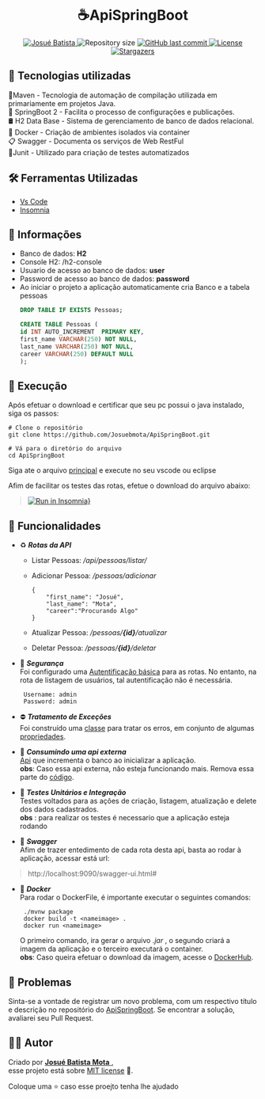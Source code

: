 <h1 align = "center">
<strong>☕️ApiSpringBoot </strong>
</h1>

<p align="center">
   <a href="https://www.linkedin.com/in/josu%C3%A9-batista-694bba135/">
      <img alt="Josué Batista" src="https://img.shields.io/badge/-JosuéBatista-ff8c00?style=flat&logo=Linkedin&logoColor=white" />
   </a>
  <img alt="Repository size" src="https://img.shields.io/github/repo-size/Josuebmota/ApiSpringBoot?color=ff8c00">
  <a href="https://github.com/Josuebmota/ApiSpringBoot/commits/master">
    <img alt="GitHub last commit" src="https://img.shields.io/github/last-commit/Josuebmota/ApiSpringBoot?color=ff8c00">
  </a> 
  <a href="https://github.com/Josuebmota/ApiSpringBoot/blob/master/LICENSE"><img alt="License" src="https://img.shields.io/badge/license-MIT-ff8c00">
  </a>
  <a href="https://github.com/Josuebmota/ApiSpringBoot/stargazers"><img alt="Stargazers" src="https://img.shields.io/github/stars/Josuebmota/ApiSpringBoot?color=ff8c00&logo=github">
  </a>
</p>

##  📌 Tecnologias utilizadas
🍂Maven - Tecnologia de automação de compilação utilizada em primariamente em projetos Java.<br>
🌿 SpringBoot 2 - Facilita o processo de configurações e publicações. <br>
🛢️ H2 Data Base - Sistema de gerenciamento de banco de dados relacional. <br>
🐳 Docker - Criação de ambientes isolados via container <br>
📋 Swagger - Documenta os serviços de Web RestFul <br>
🔎Junit - Utilizado para criação de testes automatizados<br>

## 🛠️ Ferramentas Utilizadas
- [Vs Code](https://code.visualstudio.com/docs/languages/java)
- [Insomnia](https://insomnia.rest/download/)

## 📕 Informações
- Banco de dados: **H2**
- Console H2: /h2-console
- Usuario de acesso ao banco de dados: **user**
- Password de acesso ao banco de dados: **password**
- Ao iniciar o projeto a aplicação automaticamente cria Banco e a tabela pessoas
    ```sql
    DROP TABLE IF EXISTS Pessoas;
    
    CREATE TABLE Pessoas (
    id INT AUTO_INCREMENT  PRIMARY KEY,
    first_name VARCHAR(250) NOT NULL,
    last_name VARCHAR(250) NOT NULL,
    career VARCHAR(250) DEFAULT NULL
    );
    ```

## 🚀 Execução

Após efetuar o download e certificar que seu pc possui o java instalado, siga os passos:

```
# Clone o repositório
git clone https://github.com/Josuebmota/ApiSpringBoot.git

# Vá para o diretório do arquivo
cd ApiSpringBoot
```
Siga ate o arquivo [principal](https://github.com/Josuebmota/ApiSpringBoot/blob/master/src/main/java/com/example/apispringboot/ApiSpringBootApplication.java) e execute no seu vscode ou eclipse

Afim de facilitar os testes das rotas, efetue o download do arquivo abaixo:

>[![Run in Insomnia}](https://insomnia.rest/images/run.svg)](https://insomnia.rest/run/?label=ApiSpringBoot&uri=https%3A%2F%2Fraw.githubusercontent.com%2FJosuebmota%2FApiSpringBoot%2Fmaster%2FInsomnia.json)

## 🍄 Funcionalidades

- ♻️ ***Rotas da API***
	 - Listar Pessoas: */api/pessoas/listar/*
	- Adicionar Pessoa: */pessoas/adicionar*

	      {
	          "first_name": "Josué", 
	          "last_name": "Mota",
	          "career":"Procurando Algo"
	      }

	- Atualizar Pessoa: */pessoas/**{id}**/atualizar*

	- Deletar Pessoa: */pessoas/**{id}**/deletar*

- 🔐 ***Segurança*** <br>
Foi configurado uma [Autentificação básica](https://github.com/Josuebmota/ApiSpringBoot/blob/master/src/main/java/com/desafio3/desafio03/config/SegurancaConfig.java) para as rotas. No entanto, na rota de listagem de usuários, tal autentificação não é necessária.

	   Username: admin
	   Password: admin

- ⛔ ***Tratamento de Exceções*** <br>
Foi construído uma [classe](https://github.com/Josuebmota/ApiSpringBoot/tree/master/src/main/java/com/desafio3/desafio03/exceptions) para tratar os erros, em conjunto de algumas [propriedades](https://github.com/Josuebmota/ApiSpringBoot/blob/master/src/main/resources/ValidationMessages.properties).

- 🥣 ***Consumindo uma api externa*** <br>
[Api](http://5e61af346f5c7900149bc5b3.mockapi.io/desafio03/employer) que  incrementa o banco ao inicializar a aplicação. <br>**obs**: Caso essa api externa, não esteja funcionando mais. Remova essa parte do [código](https://github.com/Josuebmota/ApiSpringBoot/blob/master/src/main/java/com/example/apispringboot/ApiSpringBootApplication.java).

- 🔎 ***Testes Unitários e Integração***<br>
Testes voltados para as ações de criação, listagem, atualização e delete dos dados cadastrados. <br>  **obs** : para realizar os testes é necessario que a aplicação esteja rodando

- 🍏 ***Swagger*** <br>
Afim de trazer entedimento de cada rota desta api, basta ao rodar à aplicação, acessar está url: <br>
> http://localhost:9090/swagger-ui.html#

-  🐋 ***Docker*** <br>
Para rodar o DockerFile, é importante executar o seguintes comandos:

	    ./mvnw package
	    docker build -t <nameimage> .
	    docker run <nameimage>
      O primeiro comando, ira gerar o arquivo *.jar* , o segundo criará a imagem da aplicação e o terceiro executará o container.<br> **obs**: Caso queira efetuar o download da imagem, acesse o [DockerHub](https://hub.docker.com/r/danmorthus/apispringboot).

## 🐛 Problemas

Sinta-se a vontade de registrar um novo problema, com um respectivo título e descrição no repositório do [ApiSpringBoot](https://github.com/Josuebmota/ApiSpringBoot/issues). Se encontrar a solução, avaliarei seu Pull Request.

## 👨‍💻 [](<[https://github.com/Josuebmota/ApiSpringBoot](https://github.com/Josuebmota/ApiSpringBoot)#autor>)Autor

Criado por [**Josué Batista Mota** ](https://github.com/Josuebmota), <br>esse projeto está sobre [MIT license](./LICENSE) 📃.

Coloque uma ⭐️ caso esse proejto tenha lhe ajudado
